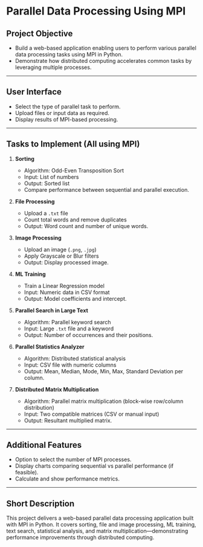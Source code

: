 # Parallel Data Processing Using MPI 

## Project Objective
- Build a web-based application enabling users to perform various parallel data processing tasks using MPI in Python.  
- Demonstrate how distributed computing accelerates common tasks by leveraging multiple processes.

---

## User Interface
- Select the type of parallel task to perform.  
- Upload files or input data as required.  
- Display results of MPI-based processing.

---

## Tasks to Implement (All using MPI)
1. **Sorting**  
   - Algorithm: Odd-Even Transposition Sort  
   - Input: List of numbers  
   - Output: Sorted list  
   - Compare performance between sequential and parallel execution.

2. **File Processing**  
   - Upload a `.txt` file  
   - Count total words and remove duplicates  
   - Output: Word count and number of unique words.

3. **Image Processing**  
   - Upload an image (`.png`, `.jpg`)  
   - Apply Grayscale or Blur filters  
   - Output: Display processed image.

4. **ML Training**  
   - Train a Linear Regression model  
   - Input: Numeric data in CSV format  
   - Output: Model coefficients and intercept.

5. **Parallel Search in Large Text**  
   - Algorithm: Parallel keyword search  
   - Input: Large `.txt` file and a keyword  
   - Output: Number of occurrences and their positions.

6. **Parallel Statistics Analyzer**  
   - Algorithm: Distributed statistical analysis  
   - Input: CSV file with numeric columns  
   - Output: Mean, Median, Mode, Min, Max, Standard Deviation per column.

7. **Distributed Matrix Multiplication**  
   - Algorithm: Parallel matrix multiplication (block-wise row/column distribution)  
   - Input: Two compatible matrices (CSV or manual input)  
   - Output: Resultant multiplied matrix.

---

## Additional Features
- Option to select the number of MPI processes.  
- Display charts comparing sequential vs parallel performance (if feasible).  
- Calculate and show performance metrics.

---

## Short Description  
This project delivers a web-based parallel data processing application built with MPI in Python. It covers sorting, file and image processing, ML training, text search, statistical analysis, and matrix multiplication—demonstrating performance improvements through distributed computing.
